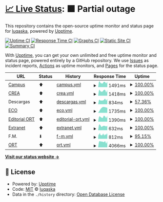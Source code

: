 # [📈 Live Status](https://luqaska.github.io/ort): <!--live status--> **🟧 Partial outage**

This repository contains the open-source uptime monitor and status page for [luqaska](https://luqaska.github.io/ort), powered by [Upptime](https://github.com/upptime/upptime).

[![Uptime CI](https://github.com/luqaska/ort/workflows/Uptime%20CI/badge.svg)](https://github.com/luqaska/ort/actions?query=workflow%3A%22Uptime+CI%22)
[![Response Time CI](https://github.com/luqaska/ort/workflows/Response%20Time%20CI/badge.svg)](https://github.com/luqaska/ort/actions?query=workflow%3A%22Response+Time+CI%22)
[![Graphs CI](https://github.com/luqaska/ort/workflows/Graphs%20CI/badge.svg)](https://github.com/luqaska/ort/actions?query=workflow%3A%22Graphs+CI%22)
[![Static Site CI](https://github.com/luqaska/ort/workflows/Static%20Site%20CI/badge.svg)](https://github.com/luqaska/ort/actions?query=workflow%3A%22Static+Site+CI%22)
[![Summary CI](https://github.com/luqaska/ort/workflows/Summary%20CI/badge.svg)](https://github.com/luqaska/ort/actions?query=workflow%3A%22Summary+CI%22)

With [Upptime](https://upptime.js.org), you can get your own unlimited and free uptime monitor and status page, powered entirely by a GitHub repository. We use [Issues](https://github.com/luqaska/ort/issues) as incident reports, [Actions](https://github.com/luqaska/ort/actions) as uptime monitors, and [Pages](https://luqaska.github.io/ort) for the status page.

<!--start: status pages-->
<!-- This summary is generated by Upptime (https://github.com/upptime/upptime) -->
<!-- Do not edit this manually, your changes will be overwritten -->
<!-- prettier-ignore -->
| URL | Status | History | Response Time | Uptime |
| --- | ------ | ------- | ------------- | ------ |
| <img alt="" src="https://external-content.duckduckgo.com/ip3/campus.ort.edu.ar.ico" height="13"> [Campus](https://campus.ort.edu.ar) | ⬆ | [campus.yml](https://github.com/luqaska/ort/commits/HEAD/history/campus.yml) | <details><summary><img alt="Response time graph" src="./graphs/campus/response-time-week.png" height="20"> 1491ms</summary><br><a href="https://luqaska.github.io/ort/history/campus"><img alt="Response time 1491" src="https://img.shields.io/endpoint?url=https%3A%2F%2Fraw.githubusercontent.com%2Fluqaska%2Fort%2FHEAD%2Fapi%2Fcampus%2Fresponse-time.json"></a><br><a href="https://luqaska.github.io/ort/history/campus"><img alt="24-hour response time 1561" src="https://img.shields.io/endpoint?url=https%3A%2F%2Fraw.githubusercontent.com%2Fluqaska%2Fort%2FHEAD%2Fapi%2Fcampus%2Fresponse-time-day.json"></a><br><a href="https://luqaska.github.io/ort/history/campus"><img alt="7-day response time 1491" src="https://img.shields.io/endpoint?url=https%3A%2F%2Fraw.githubusercontent.com%2Fluqaska%2Fort%2FHEAD%2Fapi%2Fcampus%2Fresponse-time-week.json"></a><br><a href="https://luqaska.github.io/ort/history/campus"><img alt="30-day response time 1491" src="https://img.shields.io/endpoint?url=https%3A%2F%2Fraw.githubusercontent.com%2Fluqaska%2Fort%2FHEAD%2Fapi%2Fcampus%2Fresponse-time-month.json"></a><br><a href="https://luqaska.github.io/ort/history/campus"><img alt="1-year response time 1491" src="https://img.shields.io/endpoint?url=https%3A%2F%2Fraw.githubusercontent.com%2Fluqaska%2Fort%2FHEAD%2Fapi%2Fcampus%2Fresponse-time-year.json"></a></details> | <details><summary><a href="https://luqaska.github.io/ort/history/campus">100.00%</a></summary><a href="https://luqaska.github.io/ort/history/campus"><img alt="All-time uptime 100.00%" src="https://img.shields.io/endpoint?url=https%3A%2F%2Fraw.githubusercontent.com%2Fluqaska%2Fort%2FHEAD%2Fapi%2Fcampus%2Fuptime.json"></a><br><a href="https://luqaska.github.io/ort/history/campus"><img alt="24-hour uptime 100.00%" src="https://img.shields.io/endpoint?url=https%3A%2F%2Fraw.githubusercontent.com%2Fluqaska%2Fort%2FHEAD%2Fapi%2Fcampus%2Fuptime-day.json"></a><br><a href="https://luqaska.github.io/ort/history/campus"><img alt="7-day uptime 100.00%" src="https://img.shields.io/endpoint?url=https%3A%2F%2Fraw.githubusercontent.com%2Fluqaska%2Fort%2FHEAD%2Fapi%2Fcampus%2Fuptime-week.json"></a><br><a href="https://luqaska.github.io/ort/history/campus"><img alt="30-day uptime 100.00%" src="https://img.shields.io/endpoint?url=https%3A%2F%2Fraw.githubusercontent.com%2Fluqaska%2Fort%2FHEAD%2Fapi%2Fcampus%2Fuptime-month.json"></a><br><a href="https://luqaska.github.io/ort/history/campus"><img alt="1-year uptime 100.00%" src="https://img.shields.io/endpoint?url=https%3A%2F%2Fraw.githubusercontent.com%2Fluqaska%2Fort%2FHEAD%2Fapi%2Fcampus%2Fuptime-year.json"></a></details>
| <img alt="" src="https://raw.githubusercontent.com/luqaska/ort/master/assets/crea.png" height="13"> [CREA](https://crea.ort.edu.ar) | ⬆ | [crea.yml](https://github.com/luqaska/ort/commits/HEAD/history/crea.yml) | <details><summary><img alt="Response time graph" src="./graphs/crea/response-time-week.png" height="20"> 1418ms</summary><br><a href="https://luqaska.github.io/ort/history/crea"><img alt="Response time 1418" src="https://img.shields.io/endpoint?url=https%3A%2F%2Fraw.githubusercontent.com%2Fluqaska%2Fort%2FHEAD%2Fapi%2Fcrea%2Fresponse-time.json"></a><br><a href="https://luqaska.github.io/ort/history/crea"><img alt="24-hour response time 1478" src="https://img.shields.io/endpoint?url=https%3A%2F%2Fraw.githubusercontent.com%2Fluqaska%2Fort%2FHEAD%2Fapi%2Fcrea%2Fresponse-time-day.json"></a><br><a href="https://luqaska.github.io/ort/history/crea"><img alt="7-day response time 1418" src="https://img.shields.io/endpoint?url=https%3A%2F%2Fraw.githubusercontent.com%2Fluqaska%2Fort%2FHEAD%2Fapi%2Fcrea%2Fresponse-time-week.json"></a><br><a href="https://luqaska.github.io/ort/history/crea"><img alt="30-day response time 1418" src="https://img.shields.io/endpoint?url=https%3A%2F%2Fraw.githubusercontent.com%2Fluqaska%2Fort%2FHEAD%2Fapi%2Fcrea%2Fresponse-time-month.json"></a><br><a href="https://luqaska.github.io/ort/history/crea"><img alt="1-year response time 1418" src="https://img.shields.io/endpoint?url=https%3A%2F%2Fraw.githubusercontent.com%2Fluqaska%2Fort%2FHEAD%2Fapi%2Fcrea%2Fresponse-time-year.json"></a></details> | <details><summary><a href="https://luqaska.github.io/ort/history/crea">100.00%</a></summary><a href="https://luqaska.github.io/ort/history/crea"><img alt="All-time uptime 100.00%" src="https://img.shields.io/endpoint?url=https%3A%2F%2Fraw.githubusercontent.com%2Fluqaska%2Fort%2FHEAD%2Fapi%2Fcrea%2Fuptime.json"></a><br><a href="https://luqaska.github.io/ort/history/crea"><img alt="24-hour uptime 100.00%" src="https://img.shields.io/endpoint?url=https%3A%2F%2Fraw.githubusercontent.com%2Fluqaska%2Fort%2FHEAD%2Fapi%2Fcrea%2Fuptime-day.json"></a><br><a href="https://luqaska.github.io/ort/history/crea"><img alt="7-day uptime 100.00%" src="https://img.shields.io/endpoint?url=https%3A%2F%2Fraw.githubusercontent.com%2Fluqaska%2Fort%2FHEAD%2Fapi%2Fcrea%2Fuptime-week.json"></a><br><a href="https://luqaska.github.io/ort/history/crea"><img alt="30-day uptime 100.00%" src="https://img.shields.io/endpoint?url=https%3A%2F%2Fraw.githubusercontent.com%2Fluqaska%2Fort%2FHEAD%2Fapi%2Fcrea%2Fuptime-month.json"></a><br><a href="https://luqaska.github.io/ort/history/crea"><img alt="1-year uptime 100.00%" src="https://img.shields.io/endpoint?url=https%3A%2F%2Fraw.githubusercontent.com%2Fluqaska%2Fort%2FHEAD%2Fapi%2Fcrea%2Fuptime-year.json"></a></details>
| <img alt="" src="https://favicons.githubusercontent.com/null" height="13"> Descargas | ⬆ | [descargas.yml](https://github.com/luqaska/ort/commits/HEAD/history/descargas.yml) | <details><summary><img alt="Response time graph" src="./graphs/descargas/response-time-week.png" height="20"> 834ms</summary><br><a href="https://luqaska.github.io/ort/history/descargas"><img alt="Response time 834" src="https://img.shields.io/endpoint?url=https%3A%2F%2Fraw.githubusercontent.com%2Fluqaska%2Fort%2FHEAD%2Fapi%2Fdescargas%2Fresponse-time.json"></a><br><a href="https://luqaska.github.io/ort/history/descargas"><img alt="24-hour response time 916" src="https://img.shields.io/endpoint?url=https%3A%2F%2Fraw.githubusercontent.com%2Fluqaska%2Fort%2FHEAD%2Fapi%2Fdescargas%2Fresponse-time-day.json"></a><br><a href="https://luqaska.github.io/ort/history/descargas"><img alt="7-day response time 834" src="https://img.shields.io/endpoint?url=https%3A%2F%2Fraw.githubusercontent.com%2Fluqaska%2Fort%2FHEAD%2Fapi%2Fdescargas%2Fresponse-time-week.json"></a><br><a href="https://luqaska.github.io/ort/history/descargas"><img alt="30-day response time 834" src="https://img.shields.io/endpoint?url=https%3A%2F%2Fraw.githubusercontent.com%2Fluqaska%2Fort%2FHEAD%2Fapi%2Fdescargas%2Fresponse-time-month.json"></a><br><a href="https://luqaska.github.io/ort/history/descargas"><img alt="1-year response time 834" src="https://img.shields.io/endpoint?url=https%3A%2F%2Fraw.githubusercontent.com%2Fluqaska%2Fort%2FHEAD%2Fapi%2Fdescargas%2Fresponse-time-year.json"></a></details> | <details><summary><a href="https://luqaska.github.io/ort/history/descargas">57.36%</a></summary><a href="https://luqaska.github.io/ort/history/descargas"><img alt="All-time uptime 57.36%" src="https://img.shields.io/endpoint?url=https%3A%2F%2Fraw.githubusercontent.com%2Fluqaska%2Fort%2FHEAD%2Fapi%2Fdescargas%2Fuptime.json"></a><br><a href="https://luqaska.github.io/ort/history/descargas"><img alt="24-hour uptime 100.00%" src="https://img.shields.io/endpoint?url=https%3A%2F%2Fraw.githubusercontent.com%2Fluqaska%2Fort%2FHEAD%2Fapi%2Fdescargas%2Fuptime-day.json"></a><br><a href="https://luqaska.github.io/ort/history/descargas"><img alt="7-day uptime 57.36%" src="https://img.shields.io/endpoint?url=https%3A%2F%2Fraw.githubusercontent.com%2Fluqaska%2Fort%2FHEAD%2Fapi%2Fdescargas%2Fuptime-week.json"></a><br><a href="https://luqaska.github.io/ort/history/descargas"><img alt="30-day uptime 57.36%" src="https://img.shields.io/endpoint?url=https%3A%2F%2Fraw.githubusercontent.com%2Fluqaska%2Fort%2FHEAD%2Fapi%2Fdescargas%2Fuptime-month.json"></a><br><a href="https://luqaska.github.io/ort/history/descargas"><img alt="1-year uptime 57.36%" src="https://img.shields.io/endpoint?url=https%3A%2F%2Fraw.githubusercontent.com%2Fluqaska%2Fort%2FHEAD%2Fapi%2Fdescargas%2Fuptime-year.json"></a></details>
| <img alt="" src="https://external-content.duckduckgo.com/ip3/eco.ort.edu.ar.ico" height="13"> [ECO](http://eco.ort.edu.ar) | ⬆ | [eco.yml](https://github.com/luqaska/ort/commits/HEAD/history/eco.yml) | <details><summary><img alt="Response time graph" src="./graphs/eco/response-time-week.png" height="20"> 1735ms</summary><br><a href="https://luqaska.github.io/ort/history/eco"><img alt="Response time 1735" src="https://img.shields.io/endpoint?url=https%3A%2F%2Fraw.githubusercontent.com%2Fluqaska%2Fort%2FHEAD%2Fapi%2Feco%2Fresponse-time.json"></a><br><a href="https://luqaska.github.io/ort/history/eco"><img alt="24-hour response time 1735" src="https://img.shields.io/endpoint?url=https%3A%2F%2Fraw.githubusercontent.com%2Fluqaska%2Fort%2FHEAD%2Fapi%2Feco%2Fresponse-time-day.json"></a><br><a href="https://luqaska.github.io/ort/history/eco"><img alt="7-day response time 1735" src="https://img.shields.io/endpoint?url=https%3A%2F%2Fraw.githubusercontent.com%2Fluqaska%2Fort%2FHEAD%2Fapi%2Feco%2Fresponse-time-week.json"></a><br><a href="https://luqaska.github.io/ort/history/eco"><img alt="30-day response time 1735" src="https://img.shields.io/endpoint?url=https%3A%2F%2Fraw.githubusercontent.com%2Fluqaska%2Fort%2FHEAD%2Fapi%2Feco%2Fresponse-time-month.json"></a><br><a href="https://luqaska.github.io/ort/history/eco"><img alt="1-year response time 1735" src="https://img.shields.io/endpoint?url=https%3A%2F%2Fraw.githubusercontent.com%2Fluqaska%2Fort%2FHEAD%2Fapi%2Feco%2Fresponse-time-year.json"></a></details> | <details><summary><a href="https://luqaska.github.io/ort/history/eco">100.00%</a></summary><a href="https://luqaska.github.io/ort/history/eco"><img alt="All-time uptime 100.00%" src="https://img.shields.io/endpoint?url=https%3A%2F%2Fraw.githubusercontent.com%2Fluqaska%2Fort%2FHEAD%2Fapi%2Feco%2Fuptime.json"></a><br><a href="https://luqaska.github.io/ort/history/eco"><img alt="24-hour uptime 100.00%" src="https://img.shields.io/endpoint?url=https%3A%2F%2Fraw.githubusercontent.com%2Fluqaska%2Fort%2FHEAD%2Fapi%2Feco%2Fuptime-day.json"></a><br><a href="https://luqaska.github.io/ort/history/eco"><img alt="7-day uptime 100.00%" src="https://img.shields.io/endpoint?url=https%3A%2F%2Fraw.githubusercontent.com%2Fluqaska%2Fort%2FHEAD%2Fapi%2Feco%2Fuptime-week.json"></a><br><a href="https://luqaska.github.io/ort/history/eco"><img alt="30-day uptime 100.00%" src="https://img.shields.io/endpoint?url=https%3A%2F%2Fraw.githubusercontent.com%2Fluqaska%2Fort%2FHEAD%2Fapi%2Feco%2Fuptime-month.json"></a><br><a href="https://luqaska.github.io/ort/history/eco"><img alt="1-year uptime 100.00%" src="https://img.shields.io/endpoint?url=https%3A%2F%2Fraw.githubusercontent.com%2Fluqaska%2Fort%2FHEAD%2Fapi%2Feco%2Fuptime-year.json"></a></details>
| <img alt="" src="https://raw.githubusercontent.com/luqaska/ort/master/assets/editorial-ort.png" height="13"> [Editorial ORT](https://editorial.ort.edu.ar) | ⬆ | [editorial-ort.yml](https://github.com/luqaska/ort/commits/HEAD/history/editorial-ort.yml) | <details><summary><img alt="Response time graph" src="./graphs/editorial-ort/response-time-week.png" height="20"> 1390ms</summary><br><a href="https://luqaska.github.io/ort/history/editorial-ort"><img alt="Response time 1390" src="https://img.shields.io/endpoint?url=https%3A%2F%2Fraw.githubusercontent.com%2Fluqaska%2Fort%2FHEAD%2Fapi%2Feditorial-ort%2Fresponse-time.json"></a><br><a href="https://luqaska.github.io/ort/history/editorial-ort"><img alt="24-hour response time 1496" src="https://img.shields.io/endpoint?url=https%3A%2F%2Fraw.githubusercontent.com%2Fluqaska%2Fort%2FHEAD%2Fapi%2Feditorial-ort%2Fresponse-time-day.json"></a><br><a href="https://luqaska.github.io/ort/history/editorial-ort"><img alt="7-day response time 1390" src="https://img.shields.io/endpoint?url=https%3A%2F%2Fraw.githubusercontent.com%2Fluqaska%2Fort%2FHEAD%2Fapi%2Feditorial-ort%2Fresponse-time-week.json"></a><br><a href="https://luqaska.github.io/ort/history/editorial-ort"><img alt="30-day response time 1390" src="https://img.shields.io/endpoint?url=https%3A%2F%2Fraw.githubusercontent.com%2Fluqaska%2Fort%2FHEAD%2Fapi%2Feditorial-ort%2Fresponse-time-month.json"></a><br><a href="https://luqaska.github.io/ort/history/editorial-ort"><img alt="1-year response time 1390" src="https://img.shields.io/endpoint?url=https%3A%2F%2Fraw.githubusercontent.com%2Fluqaska%2Fort%2FHEAD%2Fapi%2Feditorial-ort%2Fresponse-time-year.json"></a></details> | <details><summary><a href="https://luqaska.github.io/ort/history/editorial-ort">100.00%</a></summary><a href="https://luqaska.github.io/ort/history/editorial-ort"><img alt="All-time uptime 100.00%" src="https://img.shields.io/endpoint?url=https%3A%2F%2Fraw.githubusercontent.com%2Fluqaska%2Fort%2FHEAD%2Fapi%2Feditorial-ort%2Fuptime.json"></a><br><a href="https://luqaska.github.io/ort/history/editorial-ort"><img alt="24-hour uptime 100.00%" src="https://img.shields.io/endpoint?url=https%3A%2F%2Fraw.githubusercontent.com%2Fluqaska%2Fort%2FHEAD%2Fapi%2Feditorial-ort%2Fuptime-day.json"></a><br><a href="https://luqaska.github.io/ort/history/editorial-ort"><img alt="7-day uptime 100.00%" src="https://img.shields.io/endpoint?url=https%3A%2F%2Fraw.githubusercontent.com%2Fluqaska%2Fort%2FHEAD%2Fapi%2Feditorial-ort%2Fuptime-week.json"></a><br><a href="https://luqaska.github.io/ort/history/editorial-ort"><img alt="30-day uptime 100.00%" src="https://img.shields.io/endpoint?url=https%3A%2F%2Fraw.githubusercontent.com%2Fluqaska%2Fort%2FHEAD%2Fapi%2Feditorial-ort%2Fuptime-month.json"></a><br><a href="https://luqaska.github.io/ort/history/editorial-ort"><img alt="1-year uptime 100.00%" src="https://img.shields.io/endpoint?url=https%3A%2F%2Fraw.githubusercontent.com%2Fluqaska%2Fort%2FHEAD%2Fapi%2Feditorial-ort%2Fuptime-year.json"></a></details>
| <img alt="" src="https://favicons.githubusercontent.com/extranet.ort.edu.ar" height="13"> [Extranet](http://extranet.ort.edu.ar) | ⬆ | [extranet.yml](https://github.com/luqaska/ort/commits/HEAD/history/extranet.yml) | <details><summary><img alt="Response time graph" src="./graphs/extranet/response-time-week.png" height="20"> 632ms</summary><br><a href="https://luqaska.github.io/ort/history/extranet"><img alt="Response time 632" src="https://img.shields.io/endpoint?url=https%3A%2F%2Fraw.githubusercontent.com%2Fluqaska%2Fort%2FHEAD%2Fapi%2Fextranet%2Fresponse-time.json"></a><br><a href="https://luqaska.github.io/ort/history/extranet"><img alt="24-hour response time 612" src="https://img.shields.io/endpoint?url=https%3A%2F%2Fraw.githubusercontent.com%2Fluqaska%2Fort%2FHEAD%2Fapi%2Fextranet%2Fresponse-time-day.json"></a><br><a href="https://luqaska.github.io/ort/history/extranet"><img alt="7-day response time 632" src="https://img.shields.io/endpoint?url=https%3A%2F%2Fraw.githubusercontent.com%2Fluqaska%2Fort%2FHEAD%2Fapi%2Fextranet%2Fresponse-time-week.json"></a><br><a href="https://luqaska.github.io/ort/history/extranet"><img alt="30-day response time 632" src="https://img.shields.io/endpoint?url=https%3A%2F%2Fraw.githubusercontent.com%2Fluqaska%2Fort%2FHEAD%2Fapi%2Fextranet%2Fresponse-time-month.json"></a><br><a href="https://luqaska.github.io/ort/history/extranet"><img alt="1-year response time 632" src="https://img.shields.io/endpoint?url=https%3A%2F%2Fraw.githubusercontent.com%2Fluqaska%2Fort%2FHEAD%2Fapi%2Fextranet%2Fresponse-time-year.json"></a></details> | <details><summary><a href="https://luqaska.github.io/ort/history/extranet">100.00%</a></summary><a href="https://luqaska.github.io/ort/history/extranet"><img alt="All-time uptime 100.00%" src="https://img.shields.io/endpoint?url=https%3A%2F%2Fraw.githubusercontent.com%2Fluqaska%2Fort%2FHEAD%2Fapi%2Fextranet%2Fuptime.json"></a><br><a href="https://luqaska.github.io/ort/history/extranet"><img alt="24-hour uptime 100.00%" src="https://img.shields.io/endpoint?url=https%3A%2F%2Fraw.githubusercontent.com%2Fluqaska%2Fort%2FHEAD%2Fapi%2Fextranet%2Fuptime-day.json"></a><br><a href="https://luqaska.github.io/ort/history/extranet"><img alt="7-day uptime 100.00%" src="https://img.shields.io/endpoint?url=https%3A%2F%2Fraw.githubusercontent.com%2Fluqaska%2Fort%2FHEAD%2Fapi%2Fextranet%2Fuptime-week.json"></a><br><a href="https://luqaska.github.io/ort/history/extranet"><img alt="30-day uptime 100.00%" src="https://img.shields.io/endpoint?url=https%3A%2F%2Fraw.githubusercontent.com%2Fluqaska%2Fort%2FHEAD%2Fapi%2Fextranet%2Fuptime-month.json"></a><br><a href="https://luqaska.github.io/ort/history/extranet"><img alt="1-year uptime 100.00%" src="https://img.shields.io/endpoint?url=https%3A%2F%2Fraw.githubusercontent.com%2Fluqaska%2Fort%2FHEAD%2Fapi%2Fextranet%2Fuptime-year.json"></a></details>
| <img alt="" src="https://favicons.githubusercontent.com/null" height="13"> F.M. | ⬇ | [f-m.yml](https://github.com/luqaska/ort/commits/HEAD/history/f-m.yml) | <details><summary><img alt="Response time graph" src="./graphs/f-m/response-time-week.png" height="20"> 812ms</summary><br><a href="https://luqaska.github.io/ort/history/f-m"><img alt="Response time 812" src="https://img.shields.io/endpoint?url=https%3A%2F%2Fraw.githubusercontent.com%2Fluqaska%2Fort%2FHEAD%2Fapi%2Ff-m%2Fresponse-time.json"></a><br><a href="https://luqaska.github.io/ort/history/f-m"><img alt="24-hour response time 823" src="https://img.shields.io/endpoint?url=https%3A%2F%2Fraw.githubusercontent.com%2Fluqaska%2Fort%2FHEAD%2Fapi%2Ff-m%2Fresponse-time-day.json"></a><br><a href="https://luqaska.github.io/ort/history/f-m"><img alt="7-day response time 812" src="https://img.shields.io/endpoint?url=https%3A%2F%2Fraw.githubusercontent.com%2Fluqaska%2Fort%2FHEAD%2Fapi%2Ff-m%2Fresponse-time-week.json"></a><br><a href="https://luqaska.github.io/ort/history/f-m"><img alt="30-day response time 812" src="https://img.shields.io/endpoint?url=https%3A%2F%2Fraw.githubusercontent.com%2Fluqaska%2Fort%2FHEAD%2Fapi%2Ff-m%2Fresponse-time-month.json"></a><br><a href="https://luqaska.github.io/ort/history/f-m"><img alt="1-year response time 812" src="https://img.shields.io/endpoint?url=https%3A%2F%2Fraw.githubusercontent.com%2Fluqaska%2Fort%2FHEAD%2Fapi%2Ff-m%2Fresponse-time-year.json"></a></details> | <details><summary><a href="https://luqaska.github.io/ort/history/f-m">95.15%</a></summary><a href="https://luqaska.github.io/ort/history/f-m"><img alt="All-time uptime 95.15%" src="https://img.shields.io/endpoint?url=https%3A%2F%2Fraw.githubusercontent.com%2Fluqaska%2Fort%2FHEAD%2Fapi%2Ff-m%2Fuptime.json"></a><br><a href="https://luqaska.github.io/ort/history/f-m"><img alt="24-hour uptime 95.27%" src="https://img.shields.io/endpoint?url=https%3A%2F%2Fraw.githubusercontent.com%2Fluqaska%2Fort%2FHEAD%2Fapi%2Ff-m%2Fuptime-day.json"></a><br><a href="https://luqaska.github.io/ort/history/f-m"><img alt="7-day uptime 95.15%" src="https://img.shields.io/endpoint?url=https%3A%2F%2Fraw.githubusercontent.com%2Fluqaska%2Fort%2FHEAD%2Fapi%2Ff-m%2Fuptime-week.json"></a><br><a href="https://luqaska.github.io/ort/history/f-m"><img alt="30-day uptime 95.15%" src="https://img.shields.io/endpoint?url=https%3A%2F%2Fraw.githubusercontent.com%2Fluqaska%2Fort%2FHEAD%2Fapi%2Ff-m%2Fuptime-month.json"></a><br><a href="https://luqaska.github.io/ort/history/f-m"><img alt="1-year uptime 95.15%" src="https://img.shields.io/endpoint?url=https%3A%2F%2Fraw.githubusercontent.com%2Fluqaska%2Fort%2FHEAD%2Fapi%2Ff-m%2Fuptime-year.json"></a></details>
| <img alt="" src="https://favicons.githubusercontent.com/www.ort.edu.ar" height="13"> [ORT](https://www.ort.edu.ar) | ⬆ | [ort.yml](https://github.com/luqaska/ort/commits/HEAD/history/ort.yml) | <details><summary><img alt="Response time graph" src="./graphs/ort/response-time-week.png" height="20"> 4066ms</summary><br><a href="https://luqaska.github.io/ort/history/ort"><img alt="Response time 4066" src="https://img.shields.io/endpoint?url=https%3A%2F%2Fraw.githubusercontent.com%2Fluqaska%2Fort%2FHEAD%2Fapi%2Fort%2Fresponse-time.json"></a><br><a href="https://luqaska.github.io/ort/history/ort"><img alt="24-hour response time 3871" src="https://img.shields.io/endpoint?url=https%3A%2F%2Fraw.githubusercontent.com%2Fluqaska%2Fort%2FHEAD%2Fapi%2Fort%2Fresponse-time-day.json"></a><br><a href="https://luqaska.github.io/ort/history/ort"><img alt="7-day response time 4066" src="https://img.shields.io/endpoint?url=https%3A%2F%2Fraw.githubusercontent.com%2Fluqaska%2Fort%2FHEAD%2Fapi%2Fort%2Fresponse-time-week.json"></a><br><a href="https://luqaska.github.io/ort/history/ort"><img alt="30-day response time 4066" src="https://img.shields.io/endpoint?url=https%3A%2F%2Fraw.githubusercontent.com%2Fluqaska%2Fort%2FHEAD%2Fapi%2Fort%2Fresponse-time-month.json"></a><br><a href="https://luqaska.github.io/ort/history/ort"><img alt="1-year response time 4066" src="https://img.shields.io/endpoint?url=https%3A%2F%2Fraw.githubusercontent.com%2Fluqaska%2Fort%2FHEAD%2Fapi%2Fort%2Fresponse-time-year.json"></a></details> | <details><summary><a href="https://luqaska.github.io/ort/history/ort">100.00%</a></summary><a href="https://luqaska.github.io/ort/history/ort"><img alt="All-time uptime 100.00%" src="https://img.shields.io/endpoint?url=https%3A%2F%2Fraw.githubusercontent.com%2Fluqaska%2Fort%2FHEAD%2Fapi%2Fort%2Fuptime.json"></a><br><a href="https://luqaska.github.io/ort/history/ort"><img alt="24-hour uptime 100.00%" src="https://img.shields.io/endpoint?url=https%3A%2F%2Fraw.githubusercontent.com%2Fluqaska%2Fort%2FHEAD%2Fapi%2Fort%2Fuptime-day.json"></a><br><a href="https://luqaska.github.io/ort/history/ort"><img alt="7-day uptime 100.00%" src="https://img.shields.io/endpoint?url=https%3A%2F%2Fraw.githubusercontent.com%2Fluqaska%2Fort%2FHEAD%2Fapi%2Fort%2Fuptime-week.json"></a><br><a href="https://luqaska.github.io/ort/history/ort"><img alt="30-day uptime 100.00%" src="https://img.shields.io/endpoint?url=https%3A%2F%2Fraw.githubusercontent.com%2Fluqaska%2Fort%2FHEAD%2Fapi%2Fort%2Fuptime-month.json"></a><br><a href="https://luqaska.github.io/ort/history/ort"><img alt="1-year uptime 100.00%" src="https://img.shields.io/endpoint?url=https%3A%2F%2Fraw.githubusercontent.com%2Fluqaska%2Fort%2FHEAD%2Fapi%2Fort%2Fuptime-year.json"></a></details>

<!--end: status pages-->

[**Visit our status website →**](https://luqaska.github.io/ort)

## 📄 License

- Powered by: [Upptime](https://github.com/upptime/upptime)
- Code: [MIT](./LICENSE) © [luqaska](https://luqaska.github.io/ort)
- Data in the `./history` directory: [Open Database License](https://opendatacommons.org/licenses/odbl/1-0/)
